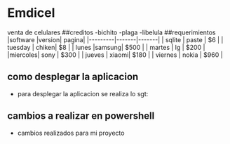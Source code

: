 # Emdicel
venta de celulares
##creditos
 -bichito
 -plaga
 -libelula
##requerimientos
|software |version| pagina|
|---------|-------|-------|
| sqlite  | paste |  $6   |
| tuesday | chiken|  $8   |
| lunes   |samsung|  $500 |
| martes  | lg    |  $200 |
|miercoles| sony  |  $300 |
| jueves  | xiaomi|  $180 |
| viernes | nokia |  $960 |
## como desplegar la aplicacion 
- para desplegar la aplicacion se realiza lo sgt:
## cambios a realizar en powershell 
- cambios realizados para mi proyecto
